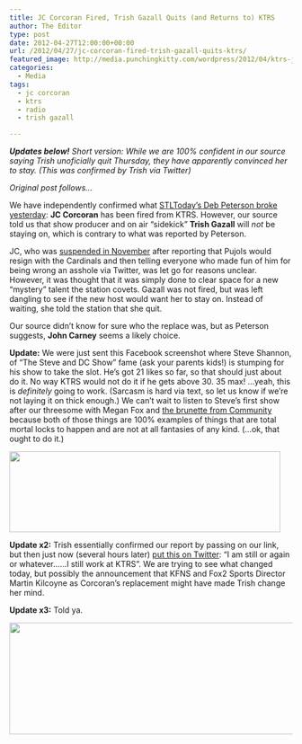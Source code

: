 ```yaml
---
title: JC Corcoran Fired, Trish Gazall Quits (and Returns to) KTRS
author: The Editor
type: post
date: 2012-04-27T12:00:00+00:00
url: /2012/04/27/jc-corcoran-fired-trish-gazall-quits-ktrs/
featured_image: http://media.punchingkitty.com/wordpress/2012/04/ktrs-jc-corcoran-fired.jpg
categories:
  - Media
tags:
  - jc corcoran
  - ktrs
  - radio
  - trish gazall

---
```

_**Updates below!** Short version: While we are 100% confident in our source saying Trish unoficially quit Thursday, they have apparently convinced her to stay. (This was confirmed by Trish via Twitter)_

_Original post follows&#8230;_

We have independently confirmed what <a href="http://www.stltoday.com/news/local/columns/deb-peterson/gone-again-j-c-corcoran-loses-his-job-at-ktrs/article_b5a8a670-8fea-11e1-bf47-0019bb30f31a.html" target="_blank">STLToday&#8217;s Deb Peterson broke yesterday</a>: **JC Corcoran** has been fired from KTRS. However, our source told us that show producer and on air &#8220;sidekick&#8221; **Trish Gazall** will _not_ be staying on, which is contrary to what was reported by Peterson.

JC, who was <a href="http://punchingkitty.com/2011/11/30/ktrs-jc-corcoran-suspended-2-weeks-for-telling-pretty-much-everyone-to-blow-themselves/" target="_blank">suspended in November</a> after reporting that Pujols would resign with the Cardinals and then telling everyone who made fun of him for being wrong an asshole via Twitter, was let go for reasons unclear. However, it was thought that it was simply done to clear space for a new &#8220;mystery&#8221; talent the station covets. Gazall was not fired, but was left dangling to see if the new host would want her to stay on. Instead of waiting, she told the station that she quit.

Our source didn&#8217;t know for sure who the replace was, but as Peterson suggests, **John Carney** seems a likely choice.

**Update:** We were just sent this Facebook screenshot where Steve Shannon, of &#8220;The Steve and DC Show&#8221; fame (ask your parents kids!) is stumping for his show to take the slot. He&#8217;s got 21 likes so far, so that should just about do it. No way KTRS would not do it if he gets above 30. 35 max! &#8230;yeah, this is _definitely_ going to work. (Sarcasm is hard via text, so let us know if we&#8217;re not laying it on thick enough.) We can&#8217;t wait to listen to Steve&#8217;s first show after our threesome with Megan Fox and <a href="http://i.imgur.com/Pg6U1.gif" target="_blank">the brunette from Community</a> because both of those things are 100% examples of things that are total mortal locks to happen and are not at all fantasies of any kind. (&#8230;ok, that ought to do it.)

[<img class="aligncenter size-full wp-image-13475" title="steve_shannon_ktrs_pitch" src="http://media.punchingkitty.com/wordpress/2012/04/steve_shannon_ktrs_pitch.jpg" alt="" width="482" height="144" />][1]

**Update x2:** Trish essentially confirmed our report by passing on our link, but then just now (several hours later) <a href="https://twitter.com/trishgazall/status/195986193555537921" target="_blank">put this on Twitter</a>: &#8220;I am still or again or whatever&#8230;&#8230;I still work at KTRS&#8221;. We are trying to see what changed today, but possibly the announcement that KFNS and Fox2 Sports Director Martin Kilcoyne as Corcoran&#8217;s replacement might have made Trish change her mind.

**Update x3:** Told ya.

[<img class="aligncenter size-full wp-image-13506" title="trishgazall_ktrs_tweet_6" src="http://media.punchingkitty.com/wordpress/2012/04/trishgazall_ktrs_tweet_6.jpg" alt="" width="534" height="199" />][2]

 [1]: http://media.punchingkitty.com/wordpress/2012/04/steve_shannon_ktrs_pitch.jpg
 [2]: http://media.punchingkitty.com/wordpress/2012/04/trishgazall_ktrs_tweet_6.jpg